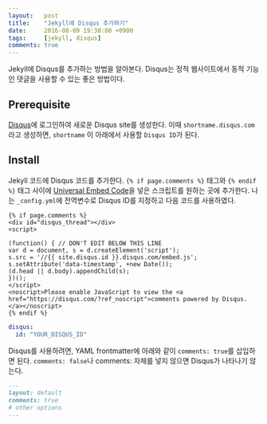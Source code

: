 ```yaml
---
layout:   post
title:    "Jekyll에 Disqus 추가하기"
date:     2016-08-09 19:38:00 +0900
tags:     [jekyll, disqus]
comments: true
---
```


Jekyll에 Disqus를 추가하는 방법을 알아본다. Disqus는 정적 웹사이트에서 동적 기능인 댓글을 사용할 수 있는 좋은 방법이다.

## Prerequisite

[Disqus](https://disqus.com)에 로그인하여 새로운 Disqus site를 생성한다. 이때 `shortname.disqus.com`라고 생성하면, `shortname` 이 아래에서 사용할 `Disqus ID`가 된다.

## Install

Jekyll 코드에 Disqus 코드를 추가한다. `{% if page.comments %}` 태그와 `{% endif %}` 태그 사이에 [Universal Embed Code](https://disqus.com/admin/universalcode/)을 넣은 스크립트를 원하는 곳에 추가한다. 나는 `_config.yml`에 전역변수로 Disqus ID를 지정하고 다음 코드를 사용하였다.

```
{% if page.comments %}
<div id="disqus_thread"></div>
<script>

(function() { // DON'T EDIT BELOW THIS LINE
var d = document, s = d.createElement('script');
s.src = '//{{ site.disqus.id }}.disqus.com/embed.js';
s.setAttribute('data-timestamp', +new Date());
(d.head || d.body).appendChild(s);
})();
</script>
<noscript>Please enable JavaScript to view the <a href="https://disqus.com/?ref_noscript">comments powered by Disqus.</a></noscript>
{% endif %}

```

```yml
disqus:
  id: "YOUR_DISQUS_ID"
```


Disqus를 사용하려면, YAML frontmatter에 아래와 같이 `comments: true`를 삽입하면 된다. `comments: false`나 comments: 자체를 넣지 않으면 Disqus가 나타나기 않는다.

```md
---
layout: default
comments: true
# other options
---
```
